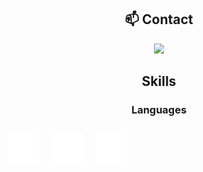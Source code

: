 <div align="center">

## 📫 Contact

<a href="https://skillicons.dev">
  <img src="https://skillicons.dev/icons?i=discord"/>
</a>

## Skills

### Languages



<div style="display: flex">

  <div style="text-align: center; margin: 10px;">
    <img src="./images/cpp-logo.svg"
          style="width: 50px; height: 50px;"
          alt="C++ Logo"
          />
    <br />
  </div>
  
  <div style="text-align: center; margin: 10px;">
    <img src="./images/erlang-logo.svg"
          style="width: 50px; height: 50px;"
          alt="Erlang Logo"
          />
    <br />
  </div>
  
  <div style="text-align: center; margin: 10px;">
    <img src="./images/java-logo.svg"
          style="width: 50px; height: 50px;"
          alt="Java Logo"
          />
    <br />
  </div>

</div>

</div>







<!--
**DoubleXEric/DoubleXEric** is a ✨ _special_ ✨ repository because its `README.md` (this file) appears on your GitHub profile.

Here are some ideas to get you started:

- 🔭 I’m currently working on ...
- 🌱 I’m currently learning ...
- 👯 I’m looking to collaborate on ...
- 🤔 I’m looking for help with ...
- 💬 Ask me about ...
- 📫 How to reach me: ...
- 😄 Pronouns: ...
- ⚡ Fun fact: ...
-->
